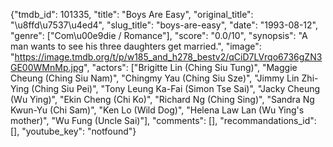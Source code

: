 {"tmdb_id": 101335, "title": "Boys Are Easy", "original_title": "\u8ffd\u7537\u4ed4", "slug_title": "boys-are-easy", "date": "1993-08-12", "genre": ["Com\u00e9die / Romance"], "score": "0.0/10", "synopsis": "A man wants to see his three daughters get married.", "image": "https://image.tmdb.org/t/p/w185_and_h278_bestv2/qCiD7LVrqo6736gZN3GE00WMnMp.jpg", "actors": ["Brigitte Lin (Ching Siu Tung)", "Maggie Cheung (Ching Siu Nam)", "Chingmy Yau (Ching Siu Sze)", "Jimmy Lin Zhi-Ying (Ching Siu Pei)", "Tony Leung Ka-Fai (Simon Tse Sai)", "Jacky Cheung (Wu Ying)", "Ekin Cheng (Chi Ko)", "Richard Ng (Ching Sing)", "Sandra Ng Kwun-Yu (Chi Sam)", "Ken Lo (Wild Dog)", "Helena Law Lan (Wu Ying's mother)", "Wu Fung (Uncle Sai)"], "comments": [], "recommandations_id": [], "youtube_key": "notfound"}
